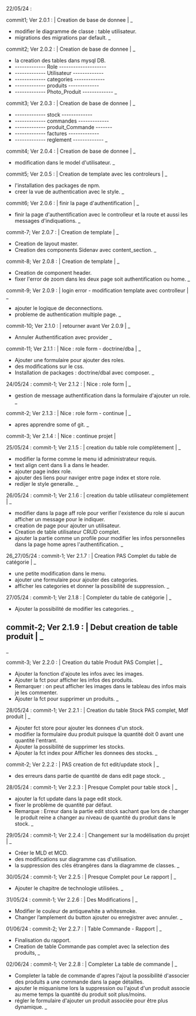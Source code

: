 
22/05/24 :

commit1;
Ver 2.0.1 : | Creation de base de donnee |
_
- modifier le diagramme de classe : table utilisateur.
- migrations des migrations par default.
_


commit2;
Ver 2.0.2 : | Creation de base de donnee |
_
- la creation des tables dans mysql DB.
- ------------- Role --------------------
- ------------- Utilisateur -------------
- ------------- categories -------------
- ------------- produits -------------
- ------------- Photo_Produit -------------
_


commit3;
Ver 2.0.3 : | Creation de base de donnee |
_
- ------------- stock -------------
- ------------- commandes -------------
- ------------- produit_Commande -------
- ------------- factures -------------
- ------------- reglement -------------
_


commit4;
Ver 2.0.4 : | Creation de base de donnee |
_
- modification dans le model d'utilisateur.
_

commit5;
Ver 2.0.5 : | Creation de template avec les controleurs |
_
- l'installation des packages de npm.
- creer la vue de authentication avec le style.
_

commit6;
Ver 2.0.6 : | finir la page d'authentification |
_
-  finir la page d'authentification avec le controlleur et la route et aussi les messages d'indiquations.
_


commit-7;
Ver 2.0.7 : | Creation de template |
_
- Creation de layout master.
- Creation des components Sidenav avec content_section.
_


commit-8;
Ver 2.0.8 : | Creation de template |
_
- Creation de component header.
- fixer l'error de zoom dans les deux page soit authentification ou home.
_

commit-9;
Ver 2.0.9 : | login error - modification template avec controlleur |
_
- ajouter le logique de deconnections.
- probleme de authentication multiple page.
_

commit-10;
Ver 2.1.0 : | retourner avant Ver 2.0.9 |
_
-  Annuler Authentification avec provider
_

commit-11;
Ver 2.1.1 : | Nice : role form - doctrine/dba |
_
-  Ajouter une formulaire pour ajouter des roles.
- des modifications sur le css.
- Installation de packages : doctrine/dbal avec composer.
_

24/05/24 :
commit-1;
Ver 2.1.2 : | Nice : role form |
_
- gestion de message authentification dans la formulaire d'ajouter un role.
_

commit-2;
Ver 2.1.3 : | Nice : role form - continue |
_
- apres apprendre some of git.
_

commit-3;
Ver 2.1.4 : | Nice : continue projet |

25/05/24 :
commit-1;
Ver 2.1.5 : | creation du table role complètement |
_
- modifier la forme comme le menu id administrateur requis.
- text align cent dans li a dans le header.
- ajouter page index role.
- ajouter des liens pour naviger entre page index et store role.
- redijer le style generalle.
_

26/05/24 :
commit-1;
Ver 2.1.6 : | creation du table utilisateur complètement |
_
- modifier dans la page aff role pour verifier l'existence du role si aucun afficher un message pour le indiquer.
- creation de page pour ajouter un utilisateur.
- Creation de table utilisateur CRUD complet.
- ajouter la partie comme un profile pour modifier les infos personnelles dans la page home apres l'authentification.
_


26_27/05/24 :
commit-1;
Ver 2.1.7 : | Creation PAS Complet du table de catégorie |
_
- une petite modification dans le menu.
- ajouter une formulaire pour ajouter des categories.
- afficher les categories et donner la possibilité de suppression.
_


27/05/24 :
commit-1;
Ver 2.1.8 : | Completer du table de catégorie |
_
- Ajouter la possibilité de modifier les categories.
_


commit-2;
Ver 2.1.9 : | Debut creation de table produit |
_
- 
_


commit-3;
Ver 2.2.0 : | Creation du table Produit PAS Complet |
_
- Ajouter la fonction d'ajoute les infos avec les images.
- Ajouter la fct pour afficher les infos des produits.
- Remarquer : on peut afficher les images dans le tableau des infos mais je les commenter.
- Ajouter la fct pour supprimer un produits.
_


28/05/24 :
commit-1;
Ver 2.2.1 : | Creation du table Stock PAS complet, Mdf produit |
_
- Ajouter fct store pour ajouter les donnees d'un stock.
- modifier la formulaire duu produit puisque la quantité doit 0 avant une quantité l'entrant.
- Ajouter la possibilité de supprimer les stocks.
- Ajouter la fct index pour Afficher les donnees des stocks.
_


commit-2;
Ver 2.2.2 : | PAS creation de fct edit/update stock  |
_
- des erreurs dans partie de quantité de dans edit page stock.
_


28/05/24 :
commit-1;
Ver 2.2.3 : | Presque Complet pour table stock |
_
- ajouter la fct update dans la page edit stock.
- fixer le problème de quantité par défaut.
- Remarque : Erreur dans la partie edit stock sachant que lors de changer le produit reine a changer au niveau de quantité du produit dans le stock.
_


29/05/24 :
commit-1;
Ver 2.2.4 : | Changement sur la modélisation du projet |
_
- Créer le MLD et MCD.
- des modifications sur diagramme cas d'utilisation.
- la suppression des clés étrangères dans la diagramme de classes.
_



30/05/24 :
commit-1;
Ver 2.2.5 : | Presque Complet pour Le rapport |
_
- Ajouter le chapitre de technologie utilisées.
_


31/05/24 :
commit-1;
Ver 2.2.6 : | Des Modifications |
_
- Modifier le couleur de antiquewhite a whitesmoke.
- Changer l’amplement du button ajouter ou enregistrer avec annuler.
_


01/06/24 :
commit-2;
Ver 2.2.7 : | Table Commande - Rapport |
_
- Finalisation du rapport.
- Creation de table Commande pas complet avec la selection des produits,
_



02/06/24 :
commit-1;
Ver 2.2.8 : | Completer La table de commande |
_
- Completer la table de commande d'apres l'ajout la possibilité d'associer des produits a une commande dans la page détailles.
- ajouter le miquanisme lors la suppression ou l'ajout d'un produit associe au meme temps la quantité du produit soit plus/moins.
- régler le formulaire d'ajouter un produit associée pour être plus dynamique.
_